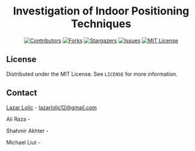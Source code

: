 <div align="center">

# Investigation of Indoor Positioning Techniques

[![Contributors][contributors-shield]][contributors-url]
[![Forks][forks-shield]][forks-url]
[![Stargazers][stars-shield]][stars-url]
[![Issues][issues-shield]][issues-url]
[![MIT License][license-shield]][license-url]

</div>
<!-- LICENSE -->

## License

Distributed under the MIT License. See `LICENSE` for more information.

<!-- CONTACT -->

## Contact

[Lazar Lolic](https://www.linkedin.com/in/lazar-lolic-207779184/) - lazarlolic12@gmail.com

Ali Raza -

Shahmir Akhter -

Michael Liut -

<!-- MARKDOWN LINKS & IMAGES -->
<!-- https://www.markdownguide.org/basic-syntax/#reference-style-links -->

[contributors-shield]: https://img.shields.io/github/contributors/ShahmeerShahid/ResumeWords
[contributors-url]: https://github.com/ShahmeerShahid/ResumeWords/graphs/contributors
[forks-shield]: https://img.shields.io/github/forks/ShahmeerShahid/ResumeWords
[forks-url]: https://github.com/ShahmeerShahid/ResumeWords/network/members
[stars-shield]: https://img.shields.io/github/stars/ShahmeerShahid/ResumeWords
[stars-url]: https://github.com/ShahmeerShahid/ResumeWords/stargazers
[issues-shield]: https://img.shields.io/github/issues/ShahmeerShahid/ResumeWords
[issues-url]: https://github.com/ShahmeerShahid/ResumeWords/issues
[license-shield]: https://img.shields.io/github/license/ShahmeerShahid/ResumeWords
[license-url]: https://github.com/ShahmeerShahid/ResumeWords/blob/master/LICENSE